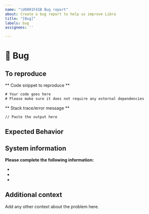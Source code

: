 ```yaml
---
name: "\U0001F41B Bug report"
about: Create a bug report to help us improve Libra
title: "[Bug]"
labels: bug
assignees: ''

---
```


# 🐛 Bug

<!-- A clear and concise description of what the bug is.

If you've uncovered a security issue, please follow our Security Issue Report protocol -->

## To reproduce

** Code snippet to reproduce **
```rust
# Your code goes here
# Please make sure it does not require any external dependencies
```

** Stack trace/error message **
```
// Paste the output here
```

## Expected Behavior

<!-- A clear and concise description of what you expected to happen. -->

## System information

**Please complete the following information:**
- <!-- Libra Version -->
- <!-- Rust Version -->
- <!-- Computer OS -->


## Additional context

Add any other context about the problem here.

